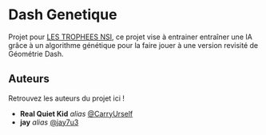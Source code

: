 # Dash Genetique

Projet pour [LES TROPHEES NSI](https://trophees-nsi.fr/),
ce projet vise à entrainer entraîner une IA grâce à un algorithme génétique pour la faire jouer à une version revisité de Géométrie Dash.

## Auteurs

Retrouvez les auteurs du projet ici !

- **Real Quiet Kid** _alias_ [@CarryUrself](https://github.com/CarryUrself)
- **jay** _alias_ [@jay7u3](https://github.com/jay7u3)
